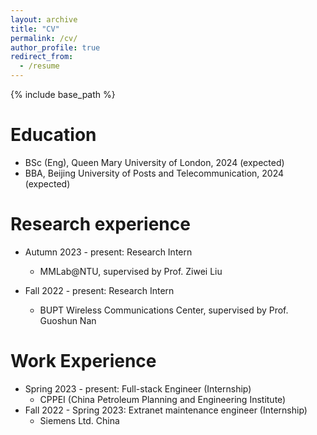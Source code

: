 ```yaml
---
layout: archive
title: "CV"
permalink: /cv/
author_profile: true
redirect_from:
  - /resume
---
```


{% include base_path %}

Education
======
* BSc (Eng), Queen Mary University of London, 2024 (expected)
* BBA, Beijing University of Posts and Telecommunication, 2024 (expected)

Research experience
======
* Autumn 2023 - present: Research Intern
  * MMLab@NTU, supervised by Prof. Ziwei Liu

* Fall 2022 - present: Research Intern 
  * BUPT Wireless Communications Center, supervised by Prof. Guoshun Nan
  


Work Experience
======
* Spring 2023 - present: Full-stack Engineer (Internship)
  * CPPEI (China Petroleum Planning and Engineering Institute)
* Fall 2022 - Spring 2023: Extranet maintenance engineer (Internship)
  * Siemens Ltd. China


